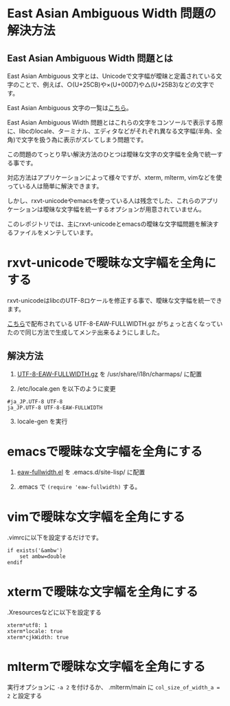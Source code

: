 # East Asian Ambiguous Width 問題の解決方法

## East Asian Ambiguous Width 問題とは

East Asian Ambiguous 文字とは、Unicodeで文字幅が曖昧と定義されている文字のことで、例えば、○(U+25CB)や×(U+00D7)や△(U+25B3)などの文字です。

East Asian Ambiguous 文字の一覧は[こちら](https://raw.githubusercontent.com/hamano/eaw-fullwidth/master/EastAsianAmbiguous.txt)。

East Asian Ambiguous Width 問題とはこれらの文字をコンソールで表示する際に、libcのlocale、ターミナル、エディタなどがそれぞれ異なる文字幅(半角、全角)で文字を扱う為に表示がズレてしまう問題です。

この問題のてっとり早い解決方法のひとつは曖昧な文字の文字幅を全角で統一する事です。

対応方法はアプリケーションによって様々ですが、xterm, mlterm, vimなどを使っている人は簡単に解決できます。

しかし、rxvt-unicodeやemacsを使っている人は残念でした、これらのアプリケーションは曖昧な文字幅を統一するオプションが用意されていません。

このレポジトリでは、主にrxvt-unicodeとemacsの曖昧な文字幅問題を解決するファイルをメンテしています。

#  rxvt-unicodeで曖昧な文字幅を全角にする

rxvt-unicodeはlibcのUTF-8ロケールを修正する事で、曖昧な文字幅を統一できます。

[こちら](http://vdr.jp/d/20070322.html)で配布されている UTF-8-EAW-FULLWIDTH.gz がちょっと古くなっていたので同じ方法で生成してメンテ出来るようにしました。

## 解決方法

1. [UTF-8-EAW-FULLWIDTH.gz](https://raw.githubusercontent.com/hamano/eaw-fullwidth/master/UTF-8-EAW-FULLWIDTH.gz) を /usr/share/i18n/charmaps/ に配置

2. /etc/locale.gen を以下のように変更
~~~
#ja_JP.UTF-8 UTF-8
ja_JP.UTF-8 UTF-8-EAW-FULLWIDTH
~~~

3. locale-gen を実行

# emacsで曖昧な文字幅を全角にする

1. [eaw-fullwidth.el](https://raw.githubusercontent.com/hamano/eaw-fullwidth/master/) を .emacs.d/site-lisp/ に配置

2. .emacs で `(require 'eaw-fullwidth)` する。

# vimで曖昧な文字幅を全角にする

.vimrcに以下を設定するだけです。

~~~
if exists('&ambw')
    set ambw=double
endif
~~~

# xtermで曖昧な文字幅を全角にする

.Xresourcesなどに以下を設定する

~~~
xterm*utf8: 1
xterm*locale: true
xterm*cjkWidth: true
~~~

# mltermで曖昧な文字幅を全角にする

実行オプションに `-a 2` を付けるか、
.mlterm/main に `col_size_of_width_a = 2` と設定する

